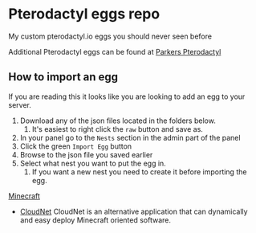 # Pterodactyl eggs repo
My custom pterodactyl.io eggs you should never seen before

Additional Pterodactyl eggs can be found at [Parkers Pterodactyl](https://github.com/parkervcp/eggs)

## How to import an egg

If you are reading this it looks like you are looking to add an egg to your server.

1. Download any of the json files located in the folders below.
   1. It's easiest to right click the `raw` button and save as.
2. In your panel go to the `Nests` section in the admin part of the panel
3. Click the green `Import Egg` button
4. Browse to the json file you saved earlier
5. Select what nest you want to put the egg in.
   1. If you want a new nest you need to create it before importing the egg.
   

[Minecraft](minecraft)

* [CloudNet](minecraft/cloudnet) CloudNet is an alternative application that can dynamically and easy deploy Minecraft oriented software. 
